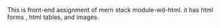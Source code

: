 This is front-end assignment of mern stack module-wd-html. 
it has html forms , html tables, and images.
